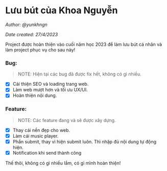 # Lưu bút của Khoa Nguyễn
*Author: @yunkhngn*

*Date created: 27/4/2023*

Project được hoàn thiện vào cuối năm học 2023 để làm lưu bút cá nhân và làm project phục vụ cho sau này!

### Bug:
> NOTE: Hiện tại các bug đã được fix hết, không có gì nhiều.
- [X] Cải thiện SEO và loading trang web.
- [X] Làm web mượt hơn và tối ưu UX/UI.
- [X] Hoàn thiện nội dung.
### Feature:
> NOTE: Các feature đang và sẽ được xây dựng.
- [X] Thay cái nền đẹp cho web.
- [X] Làm cái music player.
- [X] Phần submit, thay vì hiện submit luôn. Thì nhập đủ nội dung tự động hiện.
- [X] Notification khi send thành công

Thế thôi, không có gì nhiều lắm, có gì mình hoàn thiện!